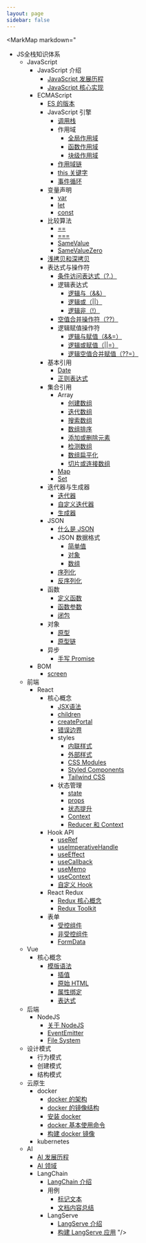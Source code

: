 ```yaml
---
layout: page
sidebar: false
---
```


<script setup>
import MarkMap from './MarkMap.vue';
</script>

<MarkMap markdown="
- JS全栈知识体系
  - JavaScript
      - JavaScript 介绍
        - [JavaScript 发展历程](javascript/introduction/history-of-javascript)
        - [JavaScript 核心实现](javascript/introduction/core-implementation)
      - ECMAScript
        - [ES 的版本](javascript/ecma-script/es-version)
        - JavaScript 引擎
          - [调用栈](javascript/ecma-script/javascript-engine/call-stack)
          - 作用域
            - [全局作用域](javascript/ecma-script/javascript-engine/scope#全局作用域)
            - [函数作用域](javascript/ecma-script/javascript-engine/scope#函数作用域)
            - [块级作用域](javascript/ecma-script/javascript-engine/scope#块级作用域)
          - [作用域链](javascript/ecma-script/javascript-engine/scope-chain)
          - [this 关键字](javascript/ecma-script/javascript-engine/this-keyword)
          - [事件循环](javascript/ecma-script/javascript-engine/event-loop)
        - 变量声明
          - [var](javascript/ecma-script/variable-declaration#var)
          - [let](javascript/ecma-script/variable-declaration#let)
          - [const](javascript/ecma-script/variable-declaration#const)
        - 比较算法
          - [==](javascript/ecma-script/comparison-algorithm#松散相等)
          - [===](javascript/ecma-script/comparison-algorithm#严格相等)
          - [SameValue](javascript/ecma-script/comparison-algorithm#samevalue)
          - [SameValueZero](javascript/ecma-script/comparison-algorithm#samevaluezero)
        - [浅拷贝和深拷贝](javascript/ecma-script/shallow-copy-and-deep-copy)
        - 表达式与操作符
          - [条件访问表达式（?.）](javascript/ecma-script/expression-and-operator/conditional-access-expression)
          - 逻辑表达式
            - [逻辑与（&&）](javascript/ecma-script/expression-and-operator/logical-expression#逻辑与)
            - [逻辑或（||）](javascript/ecma-script/expression-and-operator/logical-expression#逻辑或)
            - [逻辑非（!）](javascript/ecma-script/expression-and-operator/logical-expression#逻辑非)
          - [空值合并操作符（??）](javascript/ecma-script/expression-and-operator/nullish-coalescing-operator)
          - 逻辑赋值操作符
            - [逻辑与赋值（&&=）](javascript/ecma-script/expression-and-operator/logical-assignment-operator#逻辑与赋值操作符)
            - [逻辑或赋值（||=）](javascript/ecma-script/expression-and-operator/logical-assignment-operator#逻辑或赋值操作符)
            - [逻辑空值合并赋值（??=）](javascript/ecma-script/expression-and-operator/logical-assignment-operator#空值合并赋值操作符)
        - 基本引用
          - [Date](javascript/ecma-script/basic-reference/date)
          - [正则表达式](javascript/ecma-script/basic-reference/reg-exp)
        - 集合引用
          - Array
            - [创建数组](javascript/ecma-script/collection-reference/array/create-array)
            - [迭代数组](javascript/ecma-script/collection-reference/array/iterate-array)
            - [搜索数组](javascript/ecma-script/collection-reference/array/search-array)
            - [数组排序](javascript/ecma-script/collection-reference/array/sort-array)
            - [添加或删除元素](javascript/ecma-script/collection-reference/array/add-or-remove-element)
            - [检测数组](javascript/ecma-script/collection-reference/array/detect-array)
            - [数组扁平化](javascript/ecma-script/collection-reference/array/flatten-array)
            - [切片或连接数组](javascript/ecma-script/collection-reference/array/slice-or-concat-array)
          - [Map](javascript/ecma-script/collection-reference/map)
          - [Set](javascript/ecma-script/collection-reference/set)
        - 迭代器与生成器
          - [迭代器](javascript/ecma-script/iterators-and-generators/iterator)
          - [自定义迭代器](javascript/ecma-script/iterators-and-generators/custom-iterator)
          - [生成器](javascript/ecma-script/iterators-and-generators/generator)
        - JSON
          - [什么是 JSON](javascript/ecma-script/json/what-is-json)
          - JSON 数据格式
            - [简单值](javascript/ecma-script/json/json-data-format#简单值)
            - [对象](javascript/ecma-script/json/json-data-format#对象)
            - [数组](javascript/ecma-script/json/json-data-format#数组)
          - [序列化](javascript/ecma-script/json/serialization)
          - [反序列化](javascript/ecma-script/json/deserialization)
        - 函数
          - [定义函数](javascript/ecma-script/function/define-function)
          - [函数参数](javascript/ecma-script/function/function-arguments)
          - [闭包](javascript/ecma-script/function/closure)
        - 对象
          - [原型](javascript/ecma-script/object/prototype)
          - [原型链](javascript/ecma-script/object/prototype-chain)
        - 异步
          - [手写 Promise](javascript/ecma-script/async/write-promise)
      - BOM
        - [screen](javascript/bom/screen)
  - 前端
    - React
      - 核心概念
        - [JSX语法](frontend/react/core-concepts/jsx)
        - [children](frontend/react/core-concepts/children)
        - [createPortal](frontend/react/core-concepts/create-portal)
        - [错误边界](frontend/react/core-concepts/error-boundaries)
        - styles
          - [内联样式](frontend/react/core-concepts/styles/inline-style)
          - [外部样式](frontend/react/core-concepts/styles/external-style)
          - [CSS Modules](frontend/react/core-concepts/styles/css-modules)
          - [Styled Components](frontend/react/core-concepts/styles/styled-components)
          - [Tailwind CSS](frontend/react/core-concepts/styles/tailwind-css)
        - 状态管理
          - [state](frontend/react/core-concepts/state-management/state)
          - [props](frontend/react/core-concepts/state-management/props)
          - [状态提升](frontend/react/core-concepts/state-management/lifting-state-up)
          - [Context](frontend/react/core-concepts/state-management/context)
          - [Reducer 和 Context](frontend/react/core-concepts/state-management/reducer-and-context)
      - Hook API
        - [useRef](frontend/react/hook-api/use-ref)
        - [useImperativeHandle](frontend/react/hook-api/use-imperative-handle)
        - [useEffect](frontend/react/hook-api/use-effect)
        - [useCallback](frontend/react/hook-api/use-callback)
        - [useMemo](frontend/react/hook-api/use-memo)
        - [useContext](frontend/react/hook-api/use-context)
        - [自定义 Hook](frontend/react/hook-api/custom-hook)
      - React Redux
        - [Redux 核心概念](frontend/react/react-redux/redux-core-concept)
        - [Redux Toolkit](frontend/react/react-redux/redux-toolkit)
      - 表单
        - [受控组件](frontend/react/form/controlled)
        - [非受控组件](frontend/react/form/uncontrolled)
        - [FormData](frontend/react/form/form-data)
  - Vue
    - 核心概念
      - [模版语法](vue/core-concepts/template-syntax)
        - [插值](vue/core-concepts/template-syntax#文本插值)
        - [原始 HTML](vue/core-concepts/template-syntax#原始-html)
        - [属性绑定](vue/core-concepts/template-syntax#属性绑定)
        - [表达式](vue/core-concepts/template-syntax#表达式)
  - 后端
    - NodeJS
      - [关于 NodeJS](backend/nodejs/about-nodejs)
      - [EventEmitter](backend/nodejs/event-emitter)
      - [File System](backend/nodejs/file-system)
  - 设计模式
    - 行为模式
    - 创建模式
    - 结构模式
  - 云原生
    - docker
      - [docker 的架构](cloud-native/docker/docker-architecture)
      - [docker 的镜像结构](cloud-native/docker/docker-image-structure)
      - [安装 docker](cloud-native/docker/install-docker)
      - [docker 基本使用命令](cloud-native/docker/basic-commands)
      - [构建 docker 镜像](cloud-native/docker/build-docker-image)
    - kubernetes
  - AI
    - [AI 发展历程](ai/history-of-ai)
    - [AI 领域](ai/ai-field)
    - LangChain
      - [LangChain 介绍](ai/lang-chain/introduction)
      - 用例
        - [标记文本](ai/lang-chain/use-case/tagging)
        - [文档内容总结](ai/lang-chain/use-case/summarization)
      - LangServe
        - [LangServe 介绍](ai/lang-chain/lang-serve/introduction)
        - [构建 LangServe 应用](ai/lang-chain/lang-serve/build-application)
"/>
